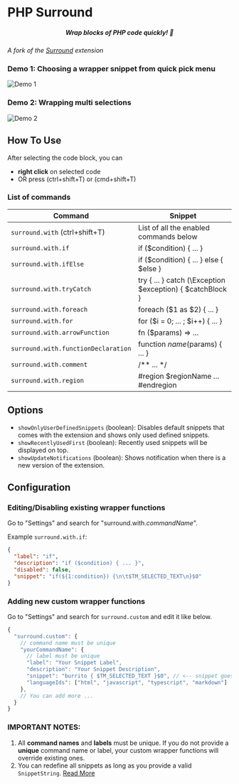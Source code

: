 # PHP Surround
<h5 style="text-align: center;">Wrap blocks of PHP code quickly! 🚀</h5>

*A fork of the [Surround](https://github.com/yatki/vscode-surround/tree/master) extension*

### Demo 1: Choosing a wrapper snippet from quick pick menu

![Demo 1](https://raw.githubusercontent.com/yatki/vscode-surround/master/images/demo.gif)

### Demo 2: Wrapping multi selections

![Demo 2](https://raw.githubusercontent.com/yatki/vscode-surround/master/images/demo2.gif)

## How To Use

After selecting the code block, you can

- **right click** on selected code
- OR press (ctrl+shift+T) or (cmd+shift+T)

### List of commands

| Command                                            | Snippet                                                         |
| -------------------------------------------------- | --------------------------------------------------------------- |
| `surround.with` (ctrl+shift+T)                     | List of all the enabled commands below                          |
| `surround.with.if`                                 | if ($condition) { ... }                                         |
| `surround.with.ifElse`                             | if ($condition) { ... } else { $else }                          |
| `surround.with.tryCatch`                           | try { ... } catch (\Exception $exception) { $catchBlock }       |
| `surround.with.foreach`                            | foreach ($1 as $2) { ... }                                      |
| `surround.with.for`                                | for ($i = 0; ... ; $i++) { ... }                                |
| `surround.with.arrowFunction`                      | fn ($params) => ...                                             |
| `surround.with.functionDeclaration`                | function $name ($params) { ... }                                |
| `surround.with.comment`                            | /\*\* ... \*/                                                   |
| `surround.with.region`                             | #region $regionName ... #endregion                              |

## Options

- `showOnlyUserDefinedSnippets` (boolean): Disables default snippets that comes with the extension and shows only used defined snippets.
- `showRecentlyUsedFirst` (boolean): Recently used snippets will be displayed on top.
- `showUpdateNotifications` (boolean): Shows notification when there is a new version of the extension.

## Configuration

### Editing/Disabling existing wrapper functions

Go to "Settings" and search for "surround.with._commandName_".

Example `surround.with.if`:

```json
{
  "label": "if",
  "description": "if ($condition) { ... }",
  "disabled": false,
  "snippet": "if(${1:condition}) {\n\t$TM_SELECTED_TEXT\n}$0"
}
```

### Adding new custom wrapper functions

Go to "Settings" and search for `surround.custom` and edit it like below.

```js
{
  "surround.custom": {
    // command name must be unique
    "yourCommandName": {
      // label must be unique
      "label": "Your Snippet Label",
      "description": "Your Snippet Description",
      "snippet": "burrito { $TM_SELECTED_TEXT }$0", // <-- snippet goes here.
      "languageIds": ["html", "javascript", "typescript", "markdown"]
    },
    // You can add more ...
  }
}
```

### IMPORTANT NOTES:

1.  All **command names** and **labels** must be unique. If you do not provide a **unique** command name or label, your custom wrapper functions will override existing ones.
2.  You can redefine all snippets as long as you provide a valid `SnippetString`. [Read More](https://code.visualstudio.com/docs/extensionAPI/vscode-api#SnippetString)